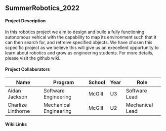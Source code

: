 ## SummerRobotics_2022

#### Project Description
In this robotics project we aim to design and build a fully functioning autonomous vehical with the capability to map its environment such that it can then search for, and retreive specified objects. We have chosen this scpecific project as we believe this will give us an execellent opportunity to learn about robotics and grow as engineering students. For more details, please visit the github wiki.

#### Project Collaborators
| Name | Program | School | Year | Role |
|------|---------|--------|------|------|
| Aidan Jackson | Software Engineering | McGill | U3 | Software Lead |
| Charlize Linthorne | Mechanical Engineering | McGill | U2 | Mechanical Lead |

#### Wiki Links
